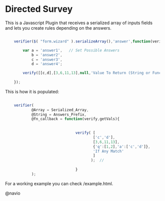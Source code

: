 Directed Survey 
================

This is a Javascript Plugin that receives a serialized array of inputs fields and lets you create rules depending on the answers.

```javascript

	verifier($( "form.wizard" ).serializeArray(),'answer',function(verify,getVals){

		var a = 'answer1',   // Set Possible Answers
			b = 'answer2',
			c = 'answer3',
			d = 'answer4';

		verify([[c,d],[3,6,11,13],null,'Value To Return (String or Function) ']);  // 
		
	});

```
This is how it is populated:


```javascript
	
	verifier(
			@Array = Serialized_Array,
			@String = Answers_Prefix,
			@fn_callback = function(verify,getVals){
	
	
								verify( [
										['c','d'], 							//Answers to Match
										[3,6,11,13],	    						//Answers to Check
										{'q':[1,2],'a':['c','d']},			//If question/s match an Answer, the procced to first bach 
										'If Any Match'                       //Return Value, String of Function
										]
									   );  // 
		
								}
			);


```
For a working example you can check /example.html.


@navio

